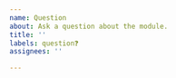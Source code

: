 ```yaml
---
name: Question
about: Ask a question about the module.
title: ''
labels: question❓
assignees: ''

---
```


<!--

 **IMPORTANT!**
Please make sure to look for an answer to your question in our documentation before asking a question here.

If relevant to your question, provide @nuxtjs/i18n configuration.

If you have a general question regarding @nuxtjs/i18n use Discord `i18n` channel. Thanks!

Documentation: https://i18n.nuxtjs.org/
Nuxt Discord: https://discord.nuxtjs.org/

-->
